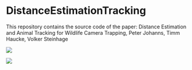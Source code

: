 # DistanceEstimationTracking
This repository contains the source code of the paper: Distance Estimation and Animal Tracking for Wildlife Camera Trapping, Peter Johanns, Timm Haucke, Volker Steinhage

![](visualization/color_scene_live.gif)

![](visualization/S01_tracked_3D_animation)
